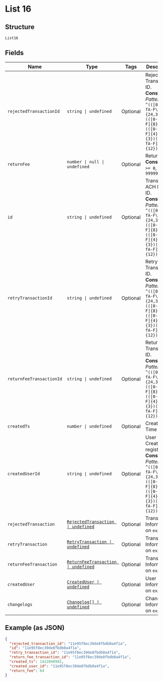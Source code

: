 
# List 16

## Structure

`List16`

## Fields

| Name | Type | Tags | Description |
|  --- | --- | --- | --- |
| `rejectedTransactionId` | `string \| undefined` | Optional | Rejected Transaction ID.<br>**Constraints**: *Pattern*: `^(([0-9a-fA-F\-]{24,36})\|(([0-9a-fA-F]{8})-(([0-9a-fA-F]{4}\-){3})([0-9a-fA-F]{12})))$` |
| `returnFee` | `number \| null \| undefined` | Optional | Return Fee.<br>**Constraints**: `>= 0`, `<= 999999999` |
| `id` | `string \| undefined` | Optional | Transaction ACH Retry ID.<br>**Constraints**: *Pattern*: `^(([0-9a-fA-F\-]{24,36})\|(([0-9a-fA-F]{8})-(([0-9a-fA-F]{4}\-){3})([0-9a-fA-F]{12})))$` |
| `retryTransactionId` | `string \| undefined` | Optional | Retry Transaction ID.<br>**Constraints**: *Pattern*: `^(([0-9a-fA-F\-]{24,36})\|(([0-9a-fA-F]{8})-(([0-9a-fA-F]{4}\-){3})([0-9a-fA-F]{12})))$` |
| `returnFeeTransactionId` | `string \| undefined` | Optional | Return Fee Transaction ID.<br>**Constraints**: *Pattern*: `^(([0-9a-fA-F\-]{24,36})\|(([0-9a-fA-F]{8})-(([0-9a-fA-F]{4}\-){3})([0-9a-fA-F]{12})))$` |
| `createdTs` | `number \| undefined` | Optional | Created Time Stamp |
| `createdUserId` | `string \| undefined` | Optional | User ID Created the register<br>**Constraints**: *Pattern*: `^(([0-9a-fA-F\-]{24,36})\|(([0-9a-fA-F]{8})-(([0-9a-fA-F]{4}\-){3})([0-9a-fA-F]{12})))$` |
| `rejectedTransaction` | [`RejectedTransaction \| undefined`](../../doc/models/rejected-transaction.md) | Optional | Transaction Information on `expand` |
| `retryTransaction` | [`RetryTransaction \| undefined`](../../doc/models/retry-transaction.md) | Optional | Transaction Information on `expand` |
| `returnFeeTransaction` | [`ReturnFeeTransaction \| undefined`](../../doc/models/return-fee-transaction.md) | Optional | Transaction Information on `expand` |
| `createdUser` | [`CreatedUser \| undefined`](../../doc/models/created-user.md) | Optional | User Information on `expand` |
| `changelogs` | [`Changelog[] \| undefined`](../../doc/models/changelog.md) | Optional | Changelog Information on `expand` |

## Example (as JSON)

```json
{
  "rejected_transaction_id": "11e95f8ec39de8fbdb0a4f1a",
  "id": "11e95f8ec39de8fbdb0a4f1a",
  "retry_transaction_id": "11e95f8ec39de8fbdb0a4f1a",
  "return_fee_transaction_id": "11e95f8ec39de8fbdb0a4f1a",
  "created_ts": 1422040992,
  "created_user_id": "11e95f8ec39de8fbdb0a4f1a",
  "return_fee": 64
}
```

